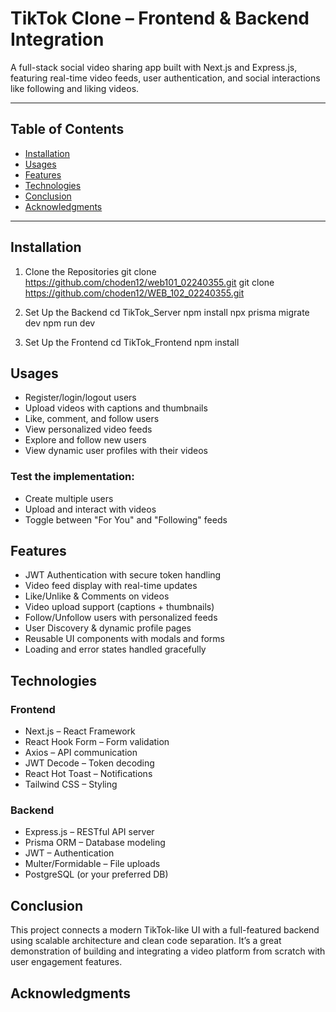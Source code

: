 # TikTok Clone – Frontend & Backend Integration

A full-stack social video sharing app built with Next.js and Express.js, featuring real-time video feeds, user authentication, and social interactions like following and liking videos.

---

## Table of Contents

- [Installation](#installation)
- [Usages](#usages)
- [Features](#features)
- [Technologies](#technologies)
- [Conclusion](#conclusion)
- [Acknowledgments](#acknowledgments)

---

## Installation

1. Clone the Repositories
git clone https://github.com/choden12/web101_02240355.git
git clone https://github.com/choden12/WEB_102_02240355.git

2. Set Up the Backend
cd TikTok_Server
npm install
npx prisma migrate dev
npm run dev

3. Set Up the Frontend
cd TikTok_Frontend
npm install

## Usages
- Register/login/logout users
- Upload videos with captions and thumbnails
- Like, comment, and follow users
- View personalized video feeds
- Explore and follow new users
- View dynamic user profiles with their videos

### Test the implementation:
- Create multiple users
- Upload and interact with videos
- Toggle between "For You" and "Following" feeds

## Features
- JWT Authentication with secure token handling
- Video feed display with real-time updates
- Like/Unlike & Comments on videos
- Video upload support (captions + thumbnails)
- Follow/Unfollow users with personalized feeds
- User Discovery & dynamic profile pages
- Reusable UI components with modals and forms
- Loading and error states handled gracefully

## Technologies
### Frontend
- Next.js – React Framework
- React Hook Form – Form validation
- Axios – API communication
- JWT Decode – Token decoding
- React Hot Toast – Notifications
- Tailwind CSS – Styling

### Backend
- Express.js – RESTful API server
- Prisma ORM – Database modeling
- JWT – Authentication
- Multer/Formidable – File uploads
- PostgreSQL (or your preferred DB)

## Conclusion
This project connects a modern TikTok-like UI with a full-featured backend using scalable architecture and clean code separation. It’s a great demonstration of building and integrating a video platform from scratch with user engagement features.

## Acknowledgments